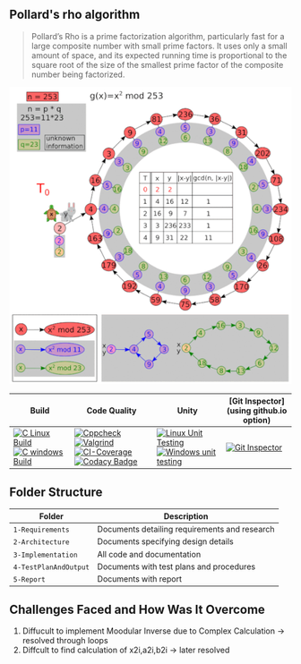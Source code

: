## Pollard's rho algorithm

>Pollard’s Rho is a prime factorization algorithm, particularly fast for a large composite number with small prime factors.
 It uses only a small amount of space, and its expected running time is proportional to the square root of the size of the smallest prime factor of the composite number being factorized.

![](https://github.com/pradhanamit/SDLC-Project/blob/main/Rho-.gif)

Build | Code Quality | Unity | [Git Inspector](using github.io option)
------|----------|-------|--------------
[![C Linux Build](https://github.com/Sanchana-2k/LTTS_C_MiniProject/actions/workflows/c-cpp.yml/badge.svg)](https://github.com/Sanchana-2k/LTTS_C_MiniProject/actions/workflows/c-cpp.yml) [![C windows Build](https://github.com/Sanchana-2k/LTTS_C_MiniProject/actions/workflows/windows-build.yml/badge.svg)](https://github.com/Sanchana-2k/LTTS_C_MiniProject/actions/workflows/windows-build.yml) | [![Cppcheck](https://github.com/Sanchana-2k/LTTS_C_MiniProject/actions/workflows/cppcheck.yml/badge.svg)](https://github.com/Sanchana-2k/LTTS_C_MiniProject/actions/workflows/cppcheck.yml) [![Valgrind](https://github.com/Sanchana-2k/LTTS_C_MiniProject/actions/workflows/dynamic-code-quality.yml/badge.svg)](https://github.com/Sanchana-2k/LTTS_C_MiniProject/actions/workflows/dynamic-code-quality.yml) [![CI-Coverage](https://github.com/Sanchana-2k/LTTS_C_MiniProject/actions/workflows/coverage.yml/badge.svg)](https://github.com/Sanchana-2k/LTTS_C_MiniProject/actions/workflows/coverage.yml) [![Codacy Badge](https://app.codacy.com/project/badge/Grade/3fa34cb3d58e4748a8a745ce7b1e8490)](https://www.codacy.com/gh/Sanchana-2k/LTTS_C_MiniProject/dashboard?utm_source=github.com&amp;utm_medium=referral&amp;utm_content=Sanchana-2k/LTTS_C_MiniProject&amp;utm_campaign=Badge_Grade) | [![Linux Unit Testing](https://github.com/Sanchana-2k/LTTS_C_MiniProject/actions/workflows/unity.yml/badge.svg)](https://github.com/Sanchana-2k/LTTS_C_MiniProject/actions/workflows/unity.yml) [![Windows unit testing](https://github.com/Sanchana-2k/LTTS_C_MiniProject/actions/workflows/windows-unity.yml/badge.svg)](https://github.com/Sanchana-2k/LTTS_C_MiniProject/actions/workflows/windows-unity.yml) | [![Git Inspector](https://github.com/Sanchana-2k/LTTS_C_MiniProject/actions/workflows/gitinspector.yml/badge.svg)](https://github.com/Sanchana-2k/LTTS_C_MiniProject/actions/workflows/gitinspector.yml)

## Folder Structure
Folder             | Description
-------------------| -----------------------------------------
`1-Requirements`   | Documents detailing requirements and research
`2-Architecture`   | Documents specifying design details
`3-Implementation` | All code and documentation
`4-TestPlanAndOutput`  | Documents with test plans and procedures
`5-Report`         | Documents with report 


## Challenges Faced and How Was It Overcome

1. Diffucult to implement Moodular Inverse due to Complex Calculation -> resolved through loops
2. Diffcult to find calculation of x2i,a2i,b2i -> later resolved
